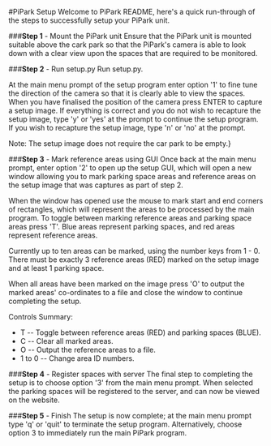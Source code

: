 #PiPark Setup
Welcome to PiPark README, here's a quick run-through of the steps to successfully
setup your PiPark unit.

###**Step 1** - Mount the PiPark unit
Ensure that the PiPark unit is mounted suitable above the cark park so that
the PiPark's camera is able to look down with a clear view upon the spaces
that are required to be monitored.

###**Step 2** - Run setup.py
Run setup.py.
     
At the main menu prompt of the setup program enter option '1' to fine tune
the direction of the camera so that it is clearly able to view the spaces.
When you have finalised the position of the camera press ENTER to capture a
setup image. If everything is correct and you do not wish to recapture the
setup image, type 'y' or 'yes' at the prompt to continue the setup program.
If you wish to recapture the setup image, type 'n' or 'no' at the prompt.

Note: The setup image does not require the car park to be empty.}

###**Step 3** - Mark reference areas using GUI
Once back at the main menu prompt, enter option '2' to open up the setup
GUI, which will open a new window allowing you to mark parking space areas
and reference areas on the setup image that was captures as part of step 2.

When the window has opened use the mouse to mark start and end corners of
rectangles, which will represent the areas to be processed by the main
program. To toggle between marking reference areas and parking space areas
press 'T'. Blue areas represent parking spaces, and red areas represent
reference areas.

Currently up to ten areas can be marked, using the number keys from 1 - 0.
There must be exactly 3 reference areas (RED) marked on the setup image
and at least 1 parking space.

When all areas have been marked on the image press 'O' to output the marked
areas' co-ordinates to a file and close the window to continue completing
the setup.

Controls Summary:
* T -- Toggle between reference areas (RED) and parking spaces (BLUE).
* C -- Clear all marked areas.
* O -- Output the reference areas to a file.
* 1 to 0 -- Change area ID numbers.

###**Step 4** - Register spaces with server
The final step to completing the setup is to choose option '3' from the 
main menu prompt. When selected the parking spaces will be registered to
the server, and can now be viewed on the website.

###**Step 5** - Finish
The setup is now complete; at the main menu prompt type 'q' or 'quit' to
     terminate the setup program. Alternatively, choose option 3 to immediately
     run the main PiPark program.